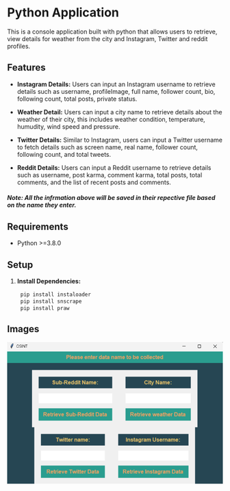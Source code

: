# Python Application

This is a console application built with python that allows users to retrieve, view details for weather from the city and Instagram, Twitter and reddit profiles.

## Features

- **Instagram Details:** Users can input an Instagram username to retrieve details such as username, profileImage, full name, follower count, bio, following count, total posts, private status.

- **Weather Detail:** Users can input a city name to retrieve details about the weather of their city, this includes weather condition, temperature, humudity, wind speed and pressure.

- **Twitter Details:** Similar to Instagram, users can input a Twitter username to fetch details such as screen name, real name, follower count, following count, and total tweets.

- **Reddit Details:** Users can input a Reddit username to retrieve details such as username, post karma, comment karma, total posts, total comments, and the list of recent posts and comments.

##### Note: All the infrmation above will be saved in their repective file based on the name they enter. 

## Requirements

- Python >=3.8.0

## Setup

1. **Install Dependencies:**

        pip install instaloader 
        pip install snscrape
        pip install praw
  
## Images

![](screenshots/mainWindow.png)

